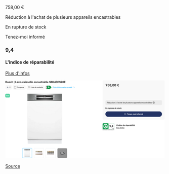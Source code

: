 758,00 €

Réduction à l'achat de plusieurs appareils encastrables

En rupture de stock

Tenez-moi informé

### 9,4

#### L'indice de réparabilité

[Plus d'infos](/fr/repair-index)

![](krefel-SMI4ECS28E.png)

[Source](https://www.krefel.be/fr/p/12007601-bosch-lave-vaisselle-encastrable-smi4ecs28e)
